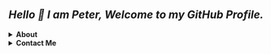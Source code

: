 ## ***Hello 👋 I am Peter, Welcome to my GitHub Profile.***

<details>
    <summary><b>About</b></summary>
    <p align="left"></p>

    ✨ I am a currently studying Python

</details>
<details>
    <summary><b>Contact Me</b></summary>
    <p align="left"></p>
        <a href="https://t.me/Peterparker6">
            <img alt="Telegram" src ="https://telegra.ph/file/42a3fe0ce27da346182d8.jpg" width="125" height="100"/>
        </a><a> href="https://t.me/Peterparker6">
                 <img alt="instagram" src ="https://telegra.ph/file/ad215e76a27329ff65fd7.jpg" width="125" height="100"/>
        </a>
    </p>
</details>

<!---
Adithyan06/Adithyan06 is a ✨ special ✨ repository because its `README.md` (this file) appears on your GitHub profile.
You can click the Preview link to take a look at your changes.
--->
